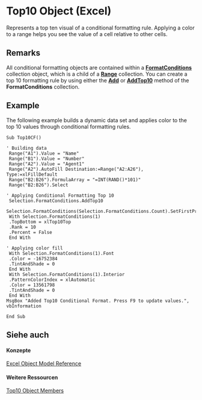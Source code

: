 
# Top10 Object (Excel)

Represents a top ten visual of a conditional formatting rule. Applying a color to a range helps you see the value of a cell relative to other cells.


## Remarks

All conditional formatting objects are contained within a  **[FormatConditions](2486d4b4-605c-76d8-132a-694c0c600a81.md)** collection object, which is a child of a **[Range](b8207778-0dcc-4570-1234-f130532cc8cd.md)** collection. You can create a top 10 formatting rule by using either the **[Add](705f9ad4-2500-6607-19c0-6abd3f214d3e.md)** or **[AddTop10](e6998652-fb2c-201e-5334-298297d4b41e.md)** method of the **FormatConditions** collection.


## Example

The following example builds a dynamic data set and applies color to the top 10 values through conditional formatting rules.


```
Sub Top10CF() 
 
' Building data 
 Range("A1").Value = "Name" 
 Range("B1").Value = "Number" 
 Range("A2").Value = "Agent1" 
 Range("A2").AutoFill Destination:=Range("A2:A26"), Type:=xlFillDefault 
 Range("B2:B26").FormulaArray = "=INT(RAND()*101)" 
 Range("B2:B26").Select 
 
' Applying Conditional Formatting Top 10 
 Selection.FormatConditions.AddTop10 
 Selection.FormatConditions(Selection.FormatConditions.Count).SetFirstPriority 
 With Selection.FormatConditions(1) 
 .TopBottom = xlTop10Top 
 .Rank = 10 
 .Percent = False 
 End With 
 
' Applying color fill 
 With Selection.FormatConditions(1).Font 
 .Color = -16752384 
 .TintAndShade = 0 
 End With 
 With Selection.FormatConditions(1).Interior 
 .PatternColorIndex = xlAutomatic 
 .Color = 13561798 
 .TintAndShade = 0 
 End With 
MsgBox "Added Top10 Conditional Format. Press F9 to update values.", vbInformation 
 
End Sub
```


## Siehe auch


#### Konzepte


[Excel Object Model Reference](11ea8598-8a20-92d5-f98b-0da04263bf2c.md)
#### Weitere Ressourcen


[Top10 Object Members](http://msdn.microsoft.com/library/ee94e347-b55a-d7b3-ab2f-26c5698b15cf%28Office.15%29.aspx)